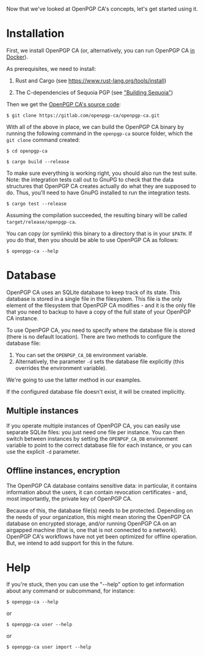 <!--
SPDX-FileCopyrightText: 2019-2020 Heiko Schaefer <heiko@schaefer.name>
SPDX-License-Identifier: GPL-3.0-or-later
-->

Now that we've looked at OpenPGP CA's concepts, let's get started
using it.

# Installation

First, we install OpenPGP CA (or, alternatively, you can run OpenPGP CA
[in Docker](docker.md)).


As prerequisites, we need to install:

1. Rust and Cargo (see https://www.rust-lang.org/tools/install)

2. The C-dependencies of Sequoia PGP
   (see ["Building Sequoia"](https://gitlab.com/sequoia-pgp/sequoia))

Then we get the
[OpenPGP CA's source code](https://gitlab.com/openpgp-ca/openpgp-ca):

`$ git clone https://gitlab.com/openpgp-ca/openpgp-ca.git`

With all of the above in place, we can build the OpenPGP CA binary by
running the following command in the `openpgp-ca` source folder, which the `git clone` command created:
 
`$ cd openpgp-ca`

`$ cargo build --release`
 
To make sure everything is working right, you should also run the test suite.
Note: the integration tests call out to GnuPG to check that the data structures that
OpenPGP CA creates actually do what they are supposed to do.  Thus, you'll
need to have GnuPG installed to run the integration tests.

`$ cargo test --release`

Assuming the compilation succeeded, the resulting binary will be called
`target/release/openpgp-ca`.  

You can copy (or symlink) this binary to a directory that is in your
`$PATH`. If you do that, then you should be able to use OpenPGP CA as follows:

`$ openpgp-ca --help`


# Database

OpenPGP CA uses an SQLite database to keep track of its state.
This database is stored in a single file in the filesystem. This file
is the only element of the filesystem that OpenPGP CA  modifies - and it is
the only file that you need to backup to have a copy of the full state of your
OpenPGP CA instance.

To use OpenPGP CA, you need to specify where the database file is stored
(there is no default location). There are two methods to configure the
database file:

1. You can set the `OPENPGP_CA_DB` environment variable.
2. Alternatively, the parameter `-d` sets the database file explicitly (this
   overrides the environment variable).
   
We're going to use the latter method in our examples.

If the configured database file doesn't exist, it will be created
implicitly.

## Multiple instances

If you operate multiple instances of OpenPGP CA, you can easily use
separate SQLite files: you just need one file per instance. You can then switch between
instances by setting the `OPENPGP_CA_DB` environment variable to
point to the correct database file for each instance, or you can use the
explicit `-d` parameter.

## Offline instances, encryption

The OpenPGP CA database contains sensitive data: in particular, it
contains information about the users, it can contain revocation
certificates - and, most importantly, the private key of OpenPGP CA.

Because of this, the database file(s) needs to be protected. Depending on the
needs of your organization, this might mean storing the OpenPGP CA database
on encrypted storage, and/or running OpenPGP CA on an airgapped machine (that is,
one that is not connected to a network).  
OpenPGP CA's workflows have not yet been optimized for offline operation.
But, we intend to add support for this in the future.


# Help

If you're stuck, then you can use the "--help" option to get information about any command or subcommand, for instance:

`$ openpgp-ca --help`

or 

`$ openpgp-ca user --help`

or

`$ openpgp-ca user import --help`

